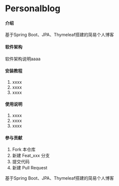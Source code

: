 # Personalblog

#### 介绍
基于Spring Boot、JPA、Thymeleaf搭建的简易个人博客

#### 软件架构
软件架构说明aaaa


#### 安装教程

1.  xxxx
2.  xxxx
3.  xxxx

#### 使用说明

1.  xxxx
2.  xxxx
3.  xxxx

#### 参与贡献

1.  Fork 本仓库
2.  新建 Feat_xxx 分支
3.  提交代码
4.  新建 Pull Request

基于Spring Boot、JPA、Thymeleaf搭建的简易个人博客
